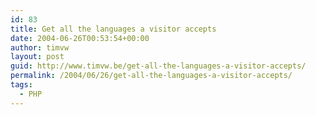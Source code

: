 ```yaml
---
id: 83
title: Get all the languages a visitor accepts
date: 2004-06-26T00:53:54+00:00
author: timvw
layout: post
guid: http://www.timvw.be/get-all-the-languages-a-visitor-accepts/
permalink: /2004/06/26/get-all-the-languages-a-visitor-accepts/
tags:
  - PHP
---
```

<code src="php/languages.txt" lang="php" />
